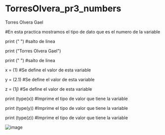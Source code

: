 # TorresOlvera_pr3_numbers

Torres Olvera Gael

#En esta practica mostramos el tipo de dato que es el numero de la variable

print (" ") #salto de linea

print ("Torres Olvera Gael")

print (" ") #salto de linea

x = (1) #Se define el valor de esta variable

y = (2.1) #Se define el valor de esta variable

z = (1j) #Se define el valor de esta variable

print (type(x)) #Imprime el tipo de valor que tiene la variable

print (type(y)) #Imprime el tipo de valor que tiene la variable

print (type(z)) #Imprime el tipo de valor que tiene la variable

![image](https://github.com/user-attachments/assets/058dabdb-f6ed-48f7-a116-bdc7bdbfdfe9)

